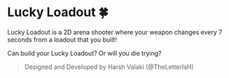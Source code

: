 # Lucky Loadout 🍀

Lucky Loadout is a 2D arena shooter where your weapon changes every 7 seconds from a loadout that you built! 

Can build your Lucky Loadout? Or will you die trying?
 
> Designed and Developed by Harsh Valaki (@TheLetterIsH)

